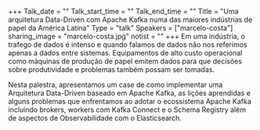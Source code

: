 +++
Talk_date = ""
Talk_start_time = ""
Talk_end_time = ""
Title = "Uma arquitetura Data-Driven com Apache Kafka numa das maiores indústrias de papel da América Latina"
Type = "talk"
Speakers = ["marcelo-costa"]
sharing_image = "marcelo-costa.jpg"
notist = ""
+++
Em uma indústria, o trafego de dados é intenso e quando falamos de dados não nos referimos apenas a dados entre sistemas. Equipamentos de alto custo operacional como máquinas de produção de papel emitem dados para que decisões sobre produtividade e problemas também possam ser tomadas.

Nesta palestra, apresentamos um case de como implementar uma Arquitetura Data-Driven baseado em Apache Kafka, as lições aprendidas e alguns problemas que enfrentamos ao adotar o ecossistema Apache Kafka incluindo brokers, workers com Kafka Connect e o Schema Registry além de aspectos de Observabilidade com o Elasticsearch.